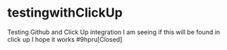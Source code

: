 # testingwithClickUp
Testing Github and Click Up integration 
I am seeing if this will be found in click up
I hope it works #9hpru[Closed]
